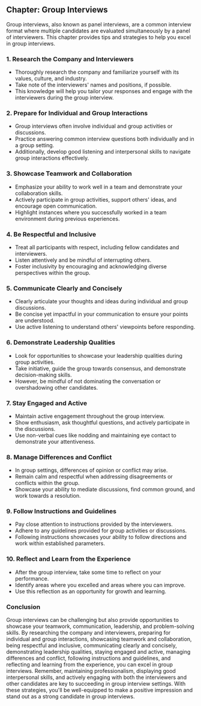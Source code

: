 Chapter: Group Interviews
-------------------------

Group interviews, also known as panel interviews, are a common interview format where multiple candidates are evaluated simultaneously by a panel of interviewers. This chapter provides tips and strategies to help you excel in group interviews.

### **1. Research the Company and Interviewers**

* Thoroughly research the company and familiarize yourself with its values, culture, and industry.
* Take note of the interviewers' names and positions, if possible.
* This knowledge will help you tailor your responses and engage with the interviewers during the group interview.

### **2. Prepare for Individual and Group Interactions**

* Group interviews often involve individual and group activities or discussions.
* Practice answering common interview questions both individually and in a group setting.
* Additionally, develop good listening and interpersonal skills to navigate group interactions effectively.

### **3. Showcase Teamwork and Collaboration**

* Emphasize your ability to work well in a team and demonstrate your collaboration skills.
* Actively participate in group activities, support others' ideas, and encourage open communication.
* Highlight instances where you successfully worked in a team environment during previous experiences.

### **4. Be Respectful and Inclusive**

* Treat all participants with respect, including fellow candidates and interviewers.
* Listen attentively and be mindful of interrupting others.
* Foster inclusivity by encouraging and acknowledging diverse perspectives within the group.

### **5. Communicate Clearly and Concisely**

* Clearly articulate your thoughts and ideas during individual and group discussions.
* Be concise yet impactful in your communication to ensure your points are understood.
* Use active listening to understand others' viewpoints before responding.

### **6. Demonstrate Leadership Qualities**

* Look for opportunities to showcase your leadership qualities during group activities.
* Take initiative, guide the group towards consensus, and demonstrate decision-making skills.
* However, be mindful of not dominating the conversation or overshadowing other candidates.

### **7. Stay Engaged and Active**

* Maintain active engagement throughout the group interview.
* Show enthusiasm, ask thoughtful questions, and actively participate in the discussions.
* Use non-verbal cues like nodding and maintaining eye contact to demonstrate your attentiveness.

### **8. Manage Differences and Conflict**

* In group settings, differences of opinion or conflict may arise.
* Remain calm and respectful when addressing disagreements or conflicts within the group.
* Showcase your ability to mediate discussions, find common ground, and work towards a resolution.

### **9. Follow Instructions and Guidelines**

* Pay close attention to instructions provided by the interviewers.
* Adhere to any guidelines provided for group activities or discussions.
* Following instructions showcases your ability to follow directions and work within established parameters.

### **10. Reflect and Learn from the Experience**

* After the group interview, take some time to reflect on your performance.
* Identify areas where you excelled and areas where you can improve.
* Use this reflection as an opportunity for growth and learning.

### Conclusion

Group interviews can be challenging but also provide opportunities to showcase your teamwork, communication, leadership, and problem-solving skills. By researching the company and interviewers, preparing for individual and group interactions, showcasing teamwork and collaboration, being respectful and inclusive, communicating clearly and concisely, demonstrating leadership qualities, staying engaged and active, managing differences and conflict, following instructions and guidelines, and reflecting and learning from the experience, you can excel in group interviews. Remember, maintaining professionalism, displaying good interpersonal skills, and actively engaging with both the interviewers and other candidates are key to succeeding in group interview settings. With these strategies, you'll be well-equipped to make a positive impression and stand out as a strong candidate in group interviews.
